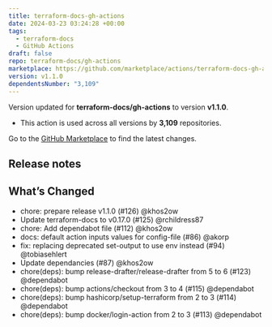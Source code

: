 ```yaml
---
title: terraform-docs-gh-actions
date: 2024-03-23 03:24:28 +00:00
tags:
  - terraform-docs
  - GitHub Actions
draft: false
repo: terraform-docs/gh-actions
marketplace: https://github.com/marketplace/actions/terraform-docs-gh-actions
version: v1.1.0
dependentsNumber: "3,109"
---
```



Version updated for **terraform-docs/gh-actions** to version **v1.1.0**.
- This action is used across all versions by **3,109** repositories.

Go to the [GitHub Marketplace](https://github.com/marketplace/actions/terraform-docs-gh-actions) to find the latest changes.

## Release notes

## What’s Changed

* chore: prepare release v1.1.0 (#126) @khos2ow
* Update terraform-docs to v0.17.0 (#125) @rchildress87
* chore: Add dependabot file (#112) @khos2ow
* docs: default action inputs values for config-file (#86) @akorp
* fix: replacing deprecated set-output to use env instead (#94) @tobiasehlert
* Update dependancies (#87) @khos2ow
* chore(deps): bump release-drafter/release-drafter from 5 to 6 (#123) @dependabot
* chore(deps): bump actions/checkout from 3 to 4 (#115) @dependabot
* chore(deps): bump hashicorp/setup-terraform from 2 to 3 (#114) @dependabot
* chore(deps): bump docker/login-action from 2 to 3 (#113) @dependabot
